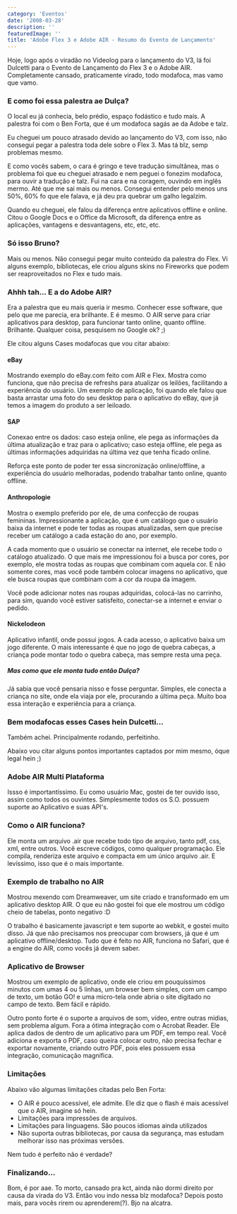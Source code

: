 ```yaml
---
category: 'Eventos'
date: '2008-03-28'
description: ''
featuredImage: ''
title: 'Adobe Flex 3 e Adobe AIR - Resumo do Evento de Lançamento'
---
```


Hoje, logo após o viradão no Videolog para o lançamento do V3, lá foi Dulcetti para o Evento de Lançamento do Flex 3 e o Adobe AIR. Completamente cansado, praticamente virado, todo modafoca, mas vamo que vamo.

### E como foi essa palestra ae Dulça?

O local eu já conhecia, belo prédio, espaço fodástico e tudo mais. A palestra foi com o Ben Forta, que é um modafoca sagás ae da Adobe e talz.

Eu cheguei um pouco atrasado devido ao lançamento do V3, com isso, não consegui pegar a palestra toda dele sobre o Flex 3. Mas tá blz, semp problemas mesmo.

E como vocês sabem, o cara é gringo e teve tradução simultânea, mas o problema foi que eu cheguei atrasado e nem peguei o fonezim modafoca, para ouvir a tradução e talz. Fui na cara e na coragem, ouvindo em inglês mermo. Até que me sai mais ou menos. Consegui entender pelo menos uns 50%, 60% fo que ele falava, e já deu pra quebrar um galho legalzim.

Quando eu cheguei, ele falou da diferença entre aplicativos offline e online. Citou o Google Docs e o Office da Microsoft, da diferença entre as aplicações, vantagens e desvantagens, etc, etc, etc.

### Só isso Bruno?

Mais ou menos. Não consegui pegar muito conteúdo da palestra do Flex. Vi alguns exemplo, bibliotecas, ele criou alguns skins no Fireworks que podem ser reaproveitados no Flex e tudo mais.

### Ahhh tah... E a do Adobe AIR?

Era a palestra que eu mais queria ir mesmo. Conhecer esse software, que pelo que me parecia, era brilhante. E é mesmo. O AIR serve para criar aplicativos para desktop, para funcionar tanto online, quanto offline. Brilhante. Qualquer coisa, pesquisem no Google ok? ;)

Ele citou alguns Cases modafocas que vou citar abaixo:

#### eBay

Mostrando exemplo do eBay.com feito com AIR e Flex. Mostra como funciona, que não precisa de refreshs para atualizar os leilões, facilitando a experiência do usuário. Um exemplo de aplicação, foi quando ele falou que basta arrastar uma foto do seu desktop para o aplicativo do eBay, que já temos a imagem do produto a ser leiloado.

#### SAP

Conexao entre os dados: caso esteja online, ele pega as informações da última atualização e traz para o aplicativo; caso esteja offline, ele pega as últimas informações adquiridas na última vez que tenha ficado online.

Reforça este ponto de poder ter essa sincronização online/offline, a experiência do usuário melhoradas, podendo trabalhar tanto online, quanto offline.

#### Anthropologie

Mostra o exemplo preferido por ele, de uma confecção de roupas femininas. Impressionante a aplicação, que é um catálogo que o usuário baixa da internet e pode ter todas as roupas atualizadas, sem que precise receber um catálogo a cada estação do ano, por exemplo.

A cada momento que o usuário se conectar na internet, ele recebe todo o catálogo atualizado. O que mais me impressionou foi a busca por cores, por exemplo, ele mostra todas as roupas que combinam com aquela cor. E não somente cores, mas você pode também colocar imagens no aplicativo, que ele busca roupas que combinam com a cor da roupa da imagem.

Você pode adicionar notes nas roupas adquiridas, colocá-las no carrinho, para sim, quando você estiver satisfeito, conectar-se a internet e enviar o pedido.

#### Nickelodeon

Aplicativo infantil, onde possui jogos. A cada acesso, o aplicativo baixa um jogo diferente. O mais interessante é que no jogo de quebra cabeças, a criança pode montar todo o quebra cabeça, mas sempre resta uma peça.

##### Mas como que ele monta tudo então Dulça?

Já sabia que você pensaria nisso e fosse perguntar. Simples, ele conecta a criança no site, onde ela viaja por ele, procurando a última peça. Muito boa essa interação e experiência para a criança.

### Bem modafocas esses Cases hein Dulcetti...

Também achei. Principalmente rodando, perfeitinho.

Abaixo vou citar alguns pontos importantes captados por mim mesmo, óque legal hein ;)

### Adobe AIR Multi Plataforma

Issso é importantíssimo. Eu como usuário Mac, gostei de ter ouvido isso, assim como todos os ouvintes. Simplesmente todos os S.O. possuem suporte ao Aplicativo e suas API's.

### Como o AIR funciona?

Ele monta um arquivo .air que recebe todo tipo de arquivo, tanto pdf, css, xml, entre outros. Você escreve códigos, como qualquer programação. Ele compila, renderiza este arquivo e compacta em um único arquivo .air. E levíssimo, isso que é o mais importante.

### Exemplo de trabalho no AIR

Mostrou mexendo com Dreamweaver, um site criado e transformado em um aplicativo desktop AIR. O que eu não gostei foi que ele mostrou um código cheio de tabelas, ponto negativo :D

O trabalho é basicamente javascript e tem suporte ao webkit, e gostei muito disso. Já que não precisamos nos preocupar com browsers, já que é um aplicativo offline/desktop. Tudo que é feito no AIR, funciona no Safari, que é a engine do AIR, como vocês já devem saber.

### Aplicativo de Browser

Mostrou um exemplo de aplicativo, onde ele criou em pouquíssimos minutos com umas 4 ou 5 linhas, um browser bem simples, com um campo de texto, um botão GO! e uma micro-tela onde abria o site digitado no campo de texto. Bem fácil e rápido.

Outro ponto forte é o suporte a arquivos de som, vídeo, entre outras mídias, sem problema algum. Fora a ótima integração com o Acrobat Reader. Ele aplica dados de dentro de um aplicativo para um PDF, em tempo real. Você adiciona e exporta o PDF, caso queira colocar outro, não precisa fechar e exportar novamente, criando outro PDF, pois eles possuem essa integração, comunicação magnífica.

### Limitações

Abaixo vão algumas limitações citadas pelo Ben Forta:

- O AIR é pouco acessível, ele admite. Ele diz que o flash é mais acessível que o AIR, imagine só hein.
- Limitações para impressões de arquivos.
- Limitações para linguagens. São poucos idiomas ainda utilizados
- Não suporta outras bibliotecas, por causa da segurança, mas estudam melhorar isso nas próximas versões.

Nem tudo é perfeito não é verdade?

### Finalizando...

Bom, é por aae. To morto, cansado pra kct, ainda não dormi direito por causa da virada do V3. Então vou indo nessa blz modafoca? Depois posto mais, para vocês rirem ou aprenderem(?). Bjo na alcatra.
